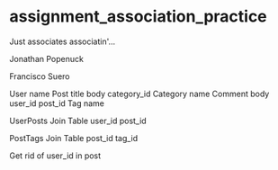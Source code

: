 # assignment_association_practice
Just associates associatin'...

Jonathan Popenuck

Francisco Suero


User
  name
Post
  title
  body
  category_id
Category
  name
Comment
  body
  user_id
  post_id
Tag
  name

UserPosts Join Table
  user_id
  post_id

PostTags Join Table
  post_id
  tag_id

Get rid of user_id in post
